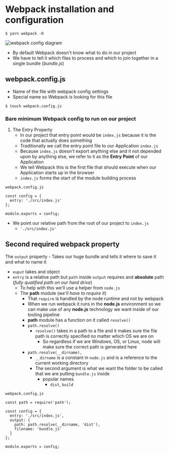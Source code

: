 # Webpack installation and configuration
`$ yarn webpack -D`

![webpack config diagram](https://i.imgur.com/iQmCyai.png)

* By default Webpack doesn't know what to do in our project
* We have to tell it which files to process and which to join together in a single bundle (_bundle.js_)

## webpack.config.js
* Name of the file with webpack config settings
* Special name so Webpack is looking for this file

`$ touch webpack.config.js`

### Bare minimum Webpack config to run on our project
1. The Entry Property
    * In our project that entry point would be `index.js` because it is the code that actually does something
    * Traditionally we call the entry point file to our Application `index.js`
    * Because `index.js` doesn't export anything else and it not depended upon by anything else, we refer to it as the **Entry Point** of our Application
    * We tell Webpack this is the first file that should execute when our Application starts up in the browser
    * `index.js` forms the start of the module building process

`webpack.config.js`

```
const config = {
  entry: './src/index.js'
};

module.exports = config;
```

* We point our relative path from the root of our project to `index.js`
    - `'./src/index.js'`

## Second required webpack property
The `output` property - Takes our huge bundle and tells it where to save it and what to name it

* `ouput` takes and object
* `entry` is a relative path but `path` inside `output` requires and **absolute** path (_fully qualified path on our hard drive_)
    - To help with this we'll use a helper from `node.js`
    - The **path** module (_we'll have to require it_)
        + That `require` is handled by the node runtime and not by webpack
        + When we run webpack it runs in the **node.js** environment so we can make use of any **node.js** technology we want inside of our tooling pipeline
        + **path** module has a function on it called `resolve()`
        + `path.resolve()`
            * `resolve()` takes in a path to a file and it makes sure the file path is correctly specified no matter which OS we are on
                - So regardless if we are Windows, OS, or Linux, node will make sure the correct path is generated here
        + `path.resolve(__dirname),`
            * `__dirname` is a constant in `node.js` and is a reference to the current working directory
            * The second argument is what we want the folder to be called that we are putting `bundle.js` inside
                - popular names
                    + `dist`, `build`

`webpack.config.js`

```
const path = require('path');

const config = {
  entry: './src/index.js',
  output: {
    path: path.resolve(__dirname, 'dist'),
    filename: 'bundle.js'
  }
};

module.exports = config;
```
